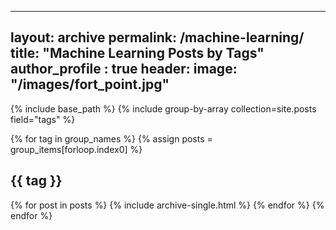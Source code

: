 ---
layout: archive
permalink: /machine-learning/
title: "Machine Learning Posts by Tags"
author_profile : true
header:
  image: "/images/fort_point.jpg"
----


{% include base_path %}
{% include group-by-array collection=site.posts field="tags" %}

{% for tag in group_names %}
  {% assign posts = group_items[forloop.index0] %}
  <h2 id="{{ tag | slugify }}" class="archive__subtitle">{{ tag }}</h2>
  {% for post in posts %}
    {% include archive-single.html %}
  {% endfor %}
{% endfor %}			
